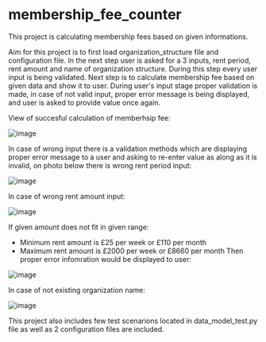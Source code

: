 # membership_fee_counter
This project is calculating membership fees based on given informations. 


Aim for this project is to first load organization_structure file and configuration file. In the next step user is asked for a 3 inputs, rent period, rent amount
and name of organization structure. During this step every user input is being validated.
Next step is to calculate membership fee based on given data and show it to user. During user's input stage proper validation is made, in case of not valid input,
proper error message is being displayed, and user is asked to provide value once again.

View of succesful calculation of memberhsip fee:

![image](https://user-images.githubusercontent.com/44081987/183310321-50407be2-76dc-4f5f-9ef3-c26e718d5254.png)

In case of wrong input there is a validation methods which are displaying proper error message to a user and asking to re-enter value as along as it is invalid,
on photo below there is wrong rent period input:

![image](https://user-images.githubusercontent.com/44081987/183310402-9d179e08-4d0d-43a9-a8d7-11e45e4d7849.png)

In case of wrong rent amount input: 

![image](https://user-images.githubusercontent.com/44081987/183310471-69453439-47ff-488e-9bf0-ff7c12ec9996.png)

If given amount does not fit in given range:
  - Minimum rent amount is £25 per week or £110 per month 
  - Maximum rent amount is £2000 per week or £8660 per month 
Then proper error infomration would be displayed to user:

![image](https://user-images.githubusercontent.com/44081987/183311090-c059021e-50e9-4574-8552-780b17d046be.png)

In case of not existing organization name: 

![image](https://user-images.githubusercontent.com/44081987/183310499-fc8f3ff9-e639-46f0-b137-45c23cc9fdcb.png)



This project also includes few test scenarions located in data_model_test.py file as well as 2 configuration files are included. 
